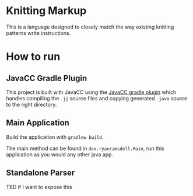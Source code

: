 # Knitting Markup
This is a language designed to closely match the way existing knitting patterns write instructions.

# How to run
## JavaCC Gradle Plugin
This project is built with JavaCC using the [JavaCC gradle plugin](https://github.com/javacc/javaccPlugin) which handles compiling the `.jj` source files and copying generated `.java` source to the right directory.

## Main Application
Build the application with `gradlew build`.

The main method can be found in `dev.ryanramsdell.Main`, run this application as you would any other java app.

## Standalone Parser
TBD if I want to expose this